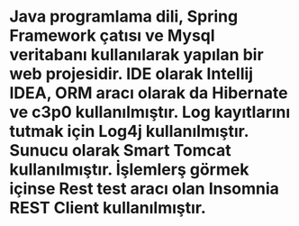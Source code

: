 # Java programlama dili, Spring Framework çatısı ve Mysql veritabanı kullanılarak yapılan bir web projesidir. IDE olarak Intellij IDEA, ORM aracı olarak da Hibernate ve c3p0 kullanılmıştır. Log kayıtlarını tutmak için Log4j kullanılmıştır. Sunucu olarak Smart Tomcat kullanılmıştır. İşlemlerş görmek içinse Rest test aracı olan Insomnia REST Client kullanılmıştır. 
